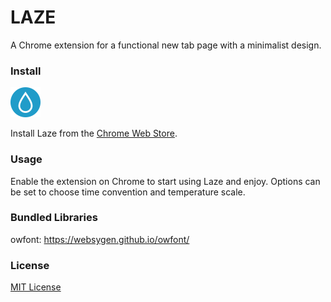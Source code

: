 # LAZE
A Chrome extension for a functional new tab page with a minimalist design.


### Install
![icon](/assets/imgs/icon48.png)

Install Laze from the [Chrome Web Store](https://chrome.google.com/webstore/category/extensions).

### Usage
Enable the extension on Chrome to start using Laze and enjoy. Options can be set to choose time convention and temperature scale.

### Bundled Libraries
owfont: https://websygen.github.io/owfont/

### License
[MIT License](https://opensource.org/licenses/mit-license.php)
